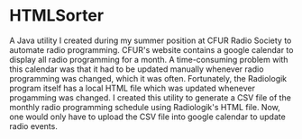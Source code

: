# HTMLSorter
A Java utility I created during my summer position at CFUR Radio Society to automate radio programming.
CFUR's website contains a google calendar to display all radio programming for a month. A time-consuming problem with this calendar was that it had to be updated manually whenever radio programming was changed, which it was often. Fortunately, the Radiologik program itself has a local HTML file which was updated whenever progamming was changed. I created this utility to generate a CSV file of the monthly radio programming schedule using Radiologik's HTML file. Now, one would only have to upload the CSV file into google calendar to update radio events.
